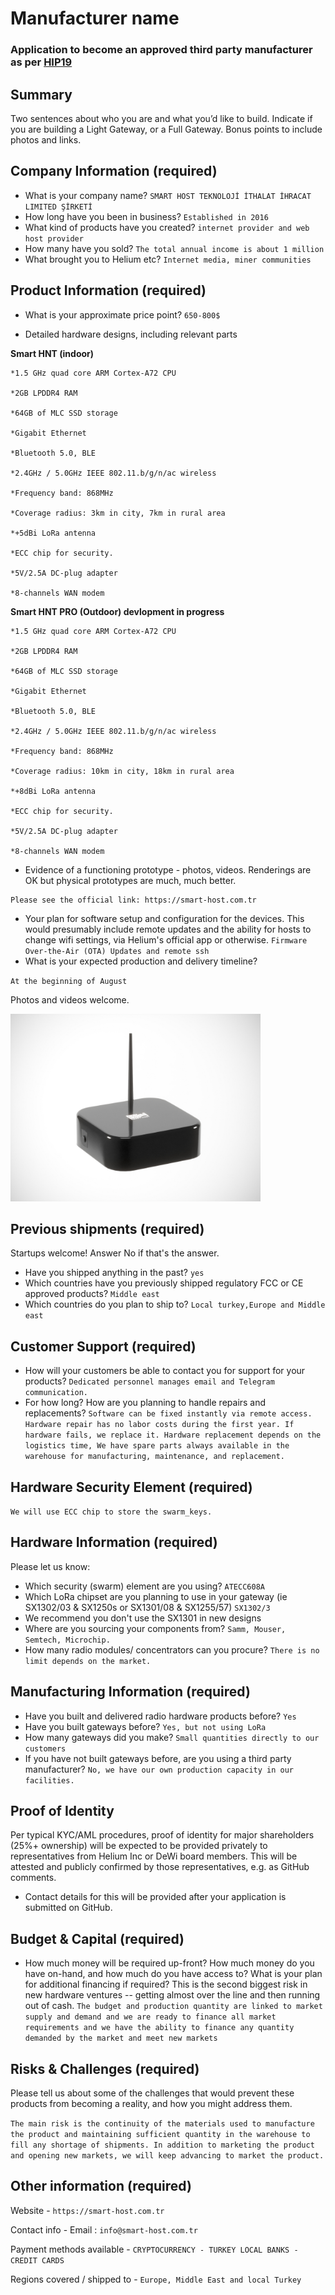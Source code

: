# Manufacturer name
### Application to become an approved third party manufacturer as per [HIP19](https://github.com/helium/HIP/blob/master/0019-third-party-manufacturers.md)

## Summary

Two sentences about who you are and what you’d like to build. Indicate if you are building a Light Gateway, or a Full Gateway. Bonus points to include photos and links. 

## Company Information (required)

* What is your company name? 
``SMART HOST TEKNOLOJİ İTHALAT İHRACAT LIMITED ŞİRKETİ``
* How long have you been in business? 
``Established in 2016``
* What kind of products have you created? 
``internet provider and web host provider``
* How many have you sold? 
``The total annual income is about 1 million``
* What brought you to Helium etc?
``Internet media, miner communities``

## Product Information (required)

* What is your approximate price point? 
``650-800$``

* Detailed hardware designs, including relevant parts

**Smart HNT (indoor)**
```
*1.5 GHz quad core ARM Cortex-A72 CPU

*2GB LPDDR4 RAM

*64GB of MLC SSD storage

*Gigabit Ethernet

*Bluetooth 5.0, BLE

*2.4GHz / 5.0GHz IEEE 802.11.b/g/n/ac wireless

*Frequency band: 868MHz

*Coverage radius: 3km in city, 7km in rural area

*+5dBi LoRa antenna

*ECC chip for security.

*5V/2.5A DC-plug adapter

*8-channels WAN modem
```
**Smart HNT PRO (Outdoor) devlopment in progress**
```
*1.5 GHz quad core ARM Cortex-A72 CPU

*2GB LPDDR4 RAM

*64GB of MLC SSD storage

*Gigabit Ethernet

*Bluetooth 5.0, BLE

*2.4GHz / 5.0GHz IEEE 802.11.b/g/n/ac wireless

*Frequency band: 868MHz

*Coverage radius: 10km in city, 18km in rural area

*+8dBi LoRa antenna

*ECC chip for security.

*5V/2.5A DC-plug adapter

*8-channels WAN modem
```

* Evidence of a functioning prototype - photos, videos. Renderings are OK but physical prototypes are much, much better.
```
Please see the official link: https://smart-host.com.tr
```
* Your plan for software setup and configuration for the devices. This would presumably include remote updates and the ability  for hosts to change wifi settings, via Helium's official app or otherwise.
``
Firmware Over-the-Air (OTA) Updates and remote ssh
``
* What is your expected production and delivery timeline?

``At the beginning of August``

Photos and videos welcome.


<img src="hotspot.jpeg" alt="iStation overview" width=400 />

## Previous shipments (required)

Startups welcome! Answer No if that's the answer.
* Have you shipped anything in the past?
``yes``
* Which countries have you previously shipped regulatory FCC or CE approved products? 
``Middle east``
* Which countries do you plan to ship to? 
``Local turkey,Europe and Middle east``

## Customer Support (required)

* How will your customers be able to contact you for support for your products?
``Dedicated personnel manages email and Telegram communication.``
* For how long? How are you planning to handle repairs and replacements?
``Software can be fixed instantly via remote access. Hardware repair has no labor costs during the first year. If hardware fails, we replace it. Hardware replacement depends on the logistics time, We have spare parts always available in the warehouse for manufacturing, maintenance, and replacement.``

## Hardware Security Element (required)

``We will use ECC chip to store the swarm_keys.``


## Hardware Information (required)

Please let us know:
* Which security (swarm) element are you using?
``ATECC608A``
* Which LoRa chipset are you planning to use in your gateway (ie SX1302/03 & SX1250s or SX1301/08 & SX1255/57)
``SX1302/3``
* We recommend you don't use the SX1301 in new designs
* Where are you sourcing your components from?
``Samm, Mouser, Semtech, Microchip.``
* How many radio modules/ concentrators can you procure?
``There is no limit depends on the market.``

## Manufacturing Information (required)

* Have you built and delivered radio hardware products before? 
``Yes``
* Have you built gateways before? 
``Yes, but not using LoRa``
* How many gateways did you make? 
``Small quantities directly to our customers``
* If you have not built gateways before, are you using a third party manufacturer? 
``No, we have our own production capacity in our facilities.``

## Proof of Identity

Per typical KYC/AML procedures, proof of identity for major shareholders (25%+ ownership) will be expected to be provided privately to representatives from Helium Inc or DeWi board members. This will be attested and publicly confirmed by those representatives, e.g. as GitHub comments. 
* Contact details for this will be provided after your application is submitted on GitHub.

## Budget & Capital (required)

* How much money will be required up-front? How much money do you have on-hand, and how much do you have access to? What is your plan for additional financing if required? This is the second biggest risk in new hardware ventures -- getting almost over the line and then running out of cash.
``
The budget and production quantity are linked to market supply and demand and we are ready to finance all market requirements and we have the ability to finance any quantity demanded by the market and meet new markets
``

## Risks & Challenges (required)

Please tell us about some of the challenges that would prevent these products from becoming a reality, and how you might address them.

``
The main risk is the continuity of the materials used to manufacture the product and maintaining sufficient quantity in the warehouse to fill any shortage of shipments. In addition to marketing the product and opening new markets, we will keep advancing to market the product.
``

## Other information (required)
 
Website - ``https://smart-host.com.tr``

Contact info - Email : ``info@smart-host.com.tr``

Payment methods available - ``CRYPTOCURRENCY - TURKEY LOCAL BANKS - CREDIT CARDS``

Regions covered / shipped to - ``Europe, Middle East and local Turkey``
